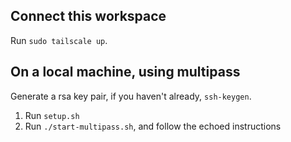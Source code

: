 ## Connect this workspace
Run `sudo tailscale up`.

## On a local machine, using multipass

Generate a rsa key pair, if you haven't already, `ssh-keygen`.

1. Run `setup.sh`
2. Run `./start-multipass.sh`, and follow the echoed instructions